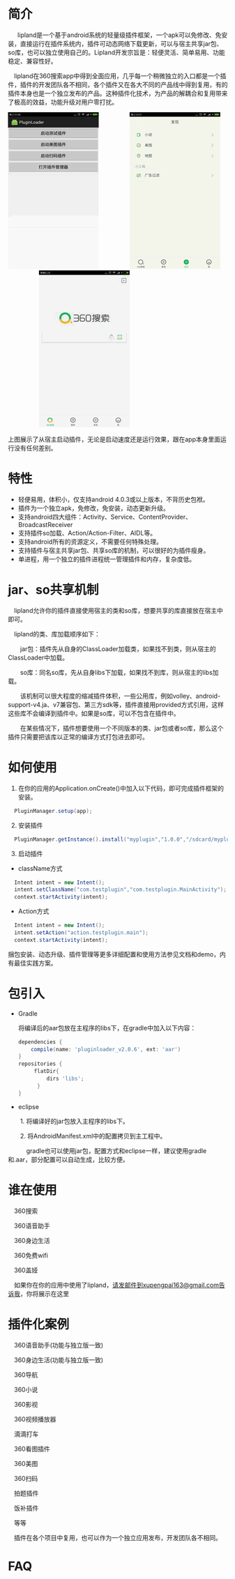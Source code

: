    
# 简介
   
　lipland是一个基于android系统的轻量级插件框架，一个apk可以免修改、免安装，直接运行在插件系统内，插件可动态网络下载更新，可以与宿主共享jar包、so库，也可以独立使用自己的。Lipland开发宗旨是：轻便灵活、简单易用、功能稳定、兼容性好。

　lipland在360搜索app中得到全面应用，几乎每一个稍微独立的入口都是一个插件，插件的开发团队各不相同，各个插件又在各大不同的产品线中得到复用，有的插件本身也是一个独立发布的产品。这种插件化技术，为产品的解耦合和复用带来了极高的效益，功能升级对用户零打扰。

![Screenshot 1](images/1.gif)&nbsp;&nbsp;&nbsp;&nbsp;&nbsp;&nbsp;&nbsp;&nbsp;&nbsp;&nbsp;&nbsp;&nbsp;&nbsp;&nbsp;&nbsp;&nbsp;&nbsp;
![Screenshot 2](images/2.gif)&nbsp;&nbsp;&nbsp;&nbsp;&nbsp;&nbsp;&nbsp;&nbsp;&nbsp;&nbsp;&nbsp;&nbsp;&nbsp;&nbsp;&nbsp;&nbsp;&nbsp;
![Screenshot 3](images/3.gif)

上图展示了从宿主启动插件，无论是启动速度还是运行效果，跟在app本身里面运行没有任何差别。

# 特性

 * 轻便易用，体积小，仅支持android 4.0.3或以上版本，不背历史包袱。
 * 插件为一个独立apk，免修改，免安装，动态更新升级。
 * 支持android四大组件：Activity、Service、ContentProvider、BroadcastReceiver
 * 支持插件so加载、Action/Action-Filter、AIDL等。
 * 支持android所有的资源定义，不需要任何特殊处理。
 * 支持插件与宿主共享jar包、共享so库的机制，可以很好的为插件瘦身。
 * 单进程，用一个独立的插件进程统一管理插件和内存，复杂度低。

# jar、so共享机制

　lipland允许你的插件直接使用宿主的类和so库，想要共享的库直接放在宿主中即可。

　lipland的类、库加载顺序如下：

　　jar包：插件先从自身的ClassLoader加载类，如果找不到类，则从宿主的ClassLoader中加载。

　　so库：同名so库，先从自身libs下加载，如果找不到库，则从宿主的libs加载。
  

　　该机制可以很大程度的缩减插件体积，一些公用库，例如volley、android-support-v4.ja、v7兼容包、第三方sdk等，插件直接用provided方式引用，这样这些库不会编译到插件中。如果是so库，可以不包含在插件中。

　　在某些情况下，插件想要使用一个不同版本的类、jar包或者so库，那么这个插件只需要把该库以正常的编译方式打包进去即可。

# 如何使用

1. 在你的应用的Application.onCreate()中加入以下代码，即可完成插件框架的安装。

```java
  PluginManager.setup(app);
```
        
2. 安装插件

```java
  PluginManager.getInstance().install("myplugin","1.0.0","/sdcard/myplugin.apk");
```

3. 启动插件

* className方式
   
```java
  Intent intent = new Intent();
  intent.setClassName("com.testplugin","com.testplugin.MainActivity");
  context.startActivity(intent);
```
* Action方式
   
```java
  Intent intent = new Intent();
  intent.setAction("action.testplugin.main");
  context.startActivity(intent);
```
捆包安装、动态升级、插件管理等更多详细配置和使用方法参见文档和demo，内有最佳实践方案。


# 包引入

* Gradle

   将编译后的aar包放在主程序的libs下，在gradle中加入以下内容：
   
   ```groovy
   dependencies {
       compile(name: 'pluginloader_v2.0.6', ext: 'aar') 
   }
   repositories {
        flatDir{
            dirs 'libs';
         }
   }
   ```

* eclipse

　　1. 将编译好的jar包放入主程序的libs下。

　　2. 将AndroidManifest.xml中的配置拷贝到主工程中。

　　　gradle也可以使用jar包，配置方式和eclipse一样，建议使用gradle和.aar，部分配置可以自动生成，比较方便。


谁在使用
=======

　360搜索

　360语音助手

　360身边生活

　360免费wifi

　360盖娅
 
　如果你在你的应用中使用了lipland，请发邮件到xupengpai163@gmail.com告诉我，你将展示在这里

插件化案例
=======

　360语音助手(功能与独立版一致)
 
　360身边生活(功能与独立版一致)

　360导航

　360小说

　360影视

　360视频播放器

　滴滴打车

　360看图插件

　360美图

　360扫码

　拍题插件

　饭补插件

　等等

　插件在各个项目中复用，也可以作为一个独立应用发布，开发团队各不相同。

FAQ
=======

